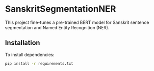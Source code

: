 # SanskritSegmentationNER

This project fine-tunes a pre-trained BERT model for Sanskrit sentence segmentation and Named Entity Recognition (NER).

## Installation

To install dependencies:
```bash
pip install -r requirements.txt

